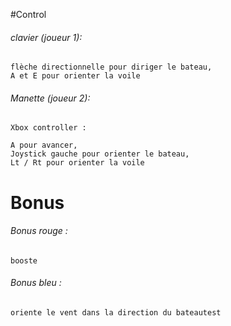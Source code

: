 #Control 


###### clavier (joueur 1):


	flèche directionnelle pour diriger le bateau,
	A et E pour orienter la voile


###### Manette (joueur 2):


	Xbox controller :

	A pour avancer,
	Joystick gauche pour orienter le bateau,
	Lt / Rt pour orienter la voile


# Bonus 



###### Bonus rouge :

	booste 

###### Bonus bleu :
	
	oriente le vent dans la direction du bateautest

